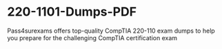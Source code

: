 # 220-1101-Dumps-PDF
Pass4surexams offers top-quality CompTIA 220-110 exam dumps to help you prepare for the challenging CompTIA certification exam
